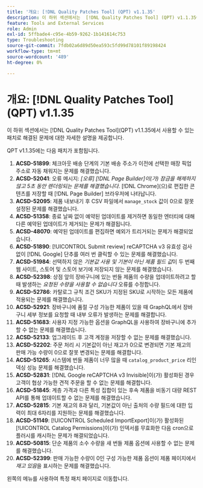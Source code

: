 ```yaml
---
title: '개요: [!DNL Quality Patches Tool] (QPT) v1.1.35'
description: 이 하위 섹션에서는  [!DNL Quality Patches Tool] (QPT) v1.1.35에서 사용할 수 있는 패치로 해결된 문제에 대한 자세한 설명을 제공합니다.
feature: Tools and External Services
role: Admin
exl-id: 5ffbade4-c95e-4b59-9262-1b141614c753
type: Troubleshooting
source-git-commit: 7fdb02a6d89d50ea593c5fd99d78101f89198424
workflow-type: tm+mt
source-wordcount: '489'
ht-degree: 0%

---
```


# 개요: [!DNL Quality Patches Tool]&#x200B;(QPT) v1.1.35

이 하위 섹션에서는 [!DNL Quality Patches Tool]&#x200B;(QPT) v1.1.35에서 사용할 수 있는 패치로 해결된 문제에 대한 자세한 설명을 제공합니다.

QPT v1.1.35에는 다음 패치가 포함됩니다.

1. **ACSD-51899**: 체크아웃 배송 단계의 기본 배송 주소가 이전에 선택한 매장 픽업 주소로 자동 채워지는 문제를 해결했습니다.
1. **ACSD-52041**: 오류 메시지: *[오류] [!DNL Page Builder]이(가) 잠금을 해제하지 않고 5초 동안 렌더링되는 문제를 해결했습니다*. [!DNL Chrome]&#x200B;(으)로 편집한 콘텐츠를 저장할 때 [!DNL Page Builder] 브라우저에 나타납니다.
1. **ACSD-52095**: 제품 내보내기 후 CSV 파일에서 `manage_stock` 값이 0으로 잘못 설정된 문제를 해결했습니다.
1. **ACSD-51358**: 종료 날짜 없이 예약된 업데이트를 제거하면 동일한 엔터티에 대해 다른 예약된 업데이트가 제거되는 문제가 해결됩니다.
1. **ACSD-48070**: 예약된 업데이트를 편집하면 예외가 트리거되는 문제가 해결되었습니다.
1. **ACSD-51890**: [!UICONTROL Submit review] reCAPTCHA v3 유효성 검사 없이 [!DNL Google] 단추를 여러 번 클릭할 수 있는 문제를 해결했습니다.
1. **ACSD-51984**: 선택하지 않은 *기본값 사용 및 기본이 아닌 제품 필드 값*&#x200B;이 두 번째 웹 사이트, 스토어 및 스토어 보기에 저장되지 않는 문제를 해결했습니다.
1. **ACSD-52398**: 상점 앞의 장바구니에 있는 번들 제품의 수량을 업데이트하려고 할 때 발생하는 *요청된 수량을 사용할 수 없습니다* 오류를 수정합니다.
1. **ACSD-52786**: 카탈로그 규칙 조건 SKU가 지정된 SKU로 시작하는 모든 제품에 적용되는 문제를 해결했습니다.
1. **ACSD-52921**: 장바구니에 품절 구성 가능한 제품이 있을 때 GraphQL에서 장바구니 세부 정보를 요청할 때 내부 오류가 발생하는 문제를 해결합니다.
1. **ACSD-51683**: 사용자 지정 가능한 옵션을 GraphQL을 사용하여 장바구니에 추가할 수 없는 문제를 해결했습니다.
1. **ACSD-52133**: 업그레이드 후 고객 계정을 저장할 수 없는 문제를 해결했습니다.
1. **ACSD-52202**: 주문 처리 시 기본값이 아닌 재고가 0으로 변경되면 기본 재고의 판매 가능 수량이 0으로 잘못 변경되는 문제를 해결합니다.
1. **ACSD-51265**: 시스템에 번들 제품이 너무 많을 때 `catalog_product_price` 리인덱싱 성능 문제를 해결했습니다.
1. **ACSD-52831**: [!DNL Google reCAPTCHA v3 Invisible]이(가) 활성화된 경우 고객이 협상 가능한 견적 주문을 할 수 없는 문제를 해결합니다.
1. **ACSD-51845**: 계층 가격과 다른 특성 집합이 있는 후속 제품을 비동기 대량 REST API를 통해 업데이트할 수 없는 문제를 해결했습니다.
1. **ACSD-52815**: 기본 재고의 8과 달리, 기본값이 아닌 출처의 수량 필드에 대한 입력이 최대 6자리를 지원하는 문제를 해결했습니다.
1. **ACSD-51149**: [!UICONTROL Scheduled ImportExport]이(가) 활성화된 [!UICONTROL Catalog Permissions]이(가) 인덱서를 무효화한 다음 cron으로 플러시를 캐시하는 문제가 해결되었습니다.
1. **ACSD-50815**: 단순 제품의 소수 수량을 새 번들 제품 옵션에 사용할 수 없는 문제를 해결했습니다.
1. **ACSD-52399**: 판매 가능한 수량이 0인 구성 가능한 제품 옵션이 제품 페이지에서 *재고 있음*&#x200B;을 표시하는 문제를 해결했습니다.

왼쪽의 메뉴를 사용하여 특정 패치 페이지로 이동합니다.
